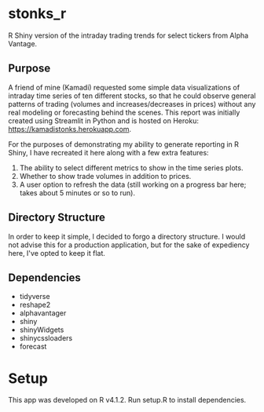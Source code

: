 # stonks_r
R Shiny version of the intraday trading trends for select tickers from Alpha Vantage.

## Purpose
A friend of mine (Kamadi) requested some simple data visualizations of intraday time series of ten different stocks, so that he could observe general patterns of trading (volumes and increases/decreases in prices) without any real modeling or forecasting behind the scenes. This report was initially created using Streamlit in Python and is hosted on Heroku: https://kamadistonks.herokuapp.com. 

For the purposes of demonstrating my ability to generate reporting in R Shiny, I have recreated it here along with a few extra features:
1. The ability to select different metrics to show in the time series plots.
2. Whether to show trade volumes in addition to prices.
3. A user option to refresh the data (still working on a progress bar here; takes about 5 minutes or so to run).

## Directory Structure
In order to keep it simple, I decided to forgo a directory structure. I would not advise this for a production application, but for the sake of expediency here, I've opted to keep it flat.

## Dependencies
- tidyverse
- reshape2
- alphavantager
- shiny
- shinyWidgets
- shinycssloaders
- forecast

# Setup
This app was developed on R v4.1.2. Run setup.R to install dependencies.
